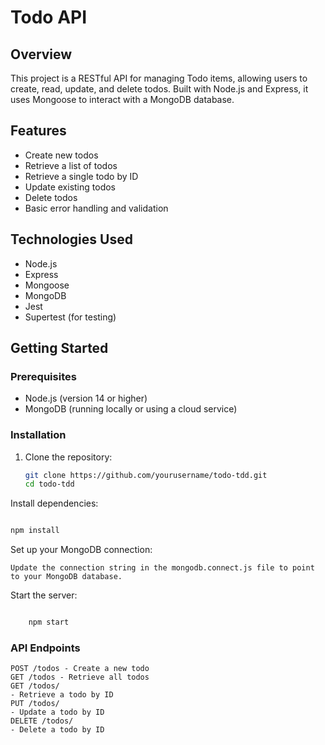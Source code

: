 # Todo API

## Overview

This project is a RESTful API for managing Todo items, allowing users to create, read, update, and delete todos.
Built with Node.js and Express, it uses Mongoose to interact with a MongoDB database.

## Features

- Create new todos
- Retrieve a list of todos
- Retrieve a single todo by ID
- Update existing todos
- Delete todos
- Basic error handling and validation

## Technologies Used

- Node.js
- Express
- Mongoose
- MongoDB
- Jest
- Supertest (for testing)

## Getting Started

### Prerequisites

- Node.js (version 14 or higher)
- MongoDB (running locally or using a cloud service)

### Installation

1. Clone the repository:
   ```bash
   git clone https://github.com/yourusername/todo-tdd.git
   cd todo-tdd

Install dependencies:

```bash

npm install
```
Set up your MongoDB connection:

    Update the connection string in the mongodb.connect.js file to point to your MongoDB database.

Start the server:

```bash

    npm start
```
### API Endpoints

    POST /todos - Create a new todo
    GET /todos - Retrieve all todos
    GET /todos/
    - Retrieve a todo by ID
    PUT /todos/
    - Update a todo by ID
    DELETE /todos/
    - Delete a todo by ID



